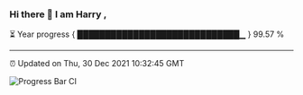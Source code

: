### Hi there 👋 I am Harry , 

⏳ Year progress { █████████████████████████████▁ } 99.57 %

---

⏰ Updated on Thu, 30 Dec 2021 10:32:45 GMT

![Progress Bar CI](https://github.com/duykhang68/duykhang68/workflows/Progress%20Bar%20CI/badge.svg)
